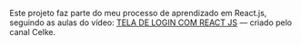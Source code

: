 Este projeto faz parte do meu processo de aprendizado em React.js, seguindo as aulas do vídeo:
[TELA DE LOGIN COM REACT JS](https://www.youtube.com/watch?v=300AFps_XoY&list=PL1k12jelJM8Gs8TMXPAQqvQlcPyhO7gsG) — criado pelo canal Celke.
